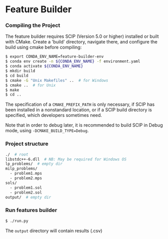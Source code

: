# Feature Builder


### Compiling the Project

The feature builder requires SCIP (Version 5.0 or higher) installed or built with CMake.
Create a 'build' directory, navigate there, and configure the build using cmake before compiling:

```bash
$ export CONDA_ENV_NAME=feature-builder-env
$ conda env create -n ${CONDA_ENV_NAME} -f environment.yaml
$ conda activate ${CONDA_ENV_NAME}
$ mkdir build
$ cd build
$ cmake -G "Unix Makefiles" ..  # for Windows
$ cmake ..  # for Unix 
$ make
$ cd ..
```

The specification of a `CMAKE_PREFIX_PATH` is only necessary, if SCIP has been installed in a nonstandard location,
or if a SCIP build directory is specified, which developers sometimes need.

Note that in order to debug later, it is recommended to build SCIP in Debug mode, using `-DCMAKE_BUILD_TYPE=Debug`.


### Project structure

```bash
./  # root
libstdc++-6.dll  # NB: May be required for Windows OS
lp_problems/  # empty dir
milp_problems/
  - problem1.mps
  - problem2.mps
sols/ 
  - problem1.sol
  - problem2.sol
output/  # empty dir
```

### Run features builder
```bash
$ ./run.py
```

The `output` directory will contain results (.csv)
